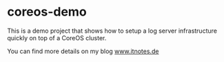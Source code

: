 # coreos-demo

This is a demo project that shows how to setup a log server infrastructure quickly on top of a CoreOS cluster.

You can find more details on my blog www.itnotes.de
